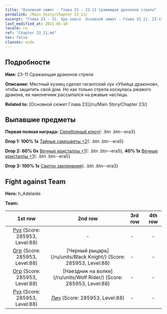 ```yaml
---
title: "Основной сюжет - Глава 23 - 23-11 Сражающая драконов стрела"
permalink: /Main Story/Chapter 23_11/
excerpt: "Глава 23 - 11. Эра хаоса  Основной сюжет - Глава 23_11. 23-11 Сражающая драконов стрела"
last_modified_at: 2021-05-18
locale: ru
ref: "Chapter 23_11.md"
toc: false
classes: wide
---
```


## Подробности

 **Имя:** 23-11 Сражающая драконов стрела

 **Описание:** Местный кузнец сделал гигантский лук «Убийца драконов», чтобы защитить свой дом. Но как только стрела коснулась ржавого дракона, ее наконечник рассыпался на ржавые частицы.

 **Related to:** [Основной сюжет Глава 23](/ru/Main Story/Chapter 23/)

## Выпавшие предметы

 **Первая полная награда:** [Серебряный ключ](/ItemsRU/con_693/){: .btn .btn--era3}

 **Drop 1:** **100% 1x** [Тайные самоцветы +2](/ItemsRU/mat_79/){: .btn .btn--era5}

 **Drop 2:** **60% 0x** [Вечные кристаллы +1](/ItemsRU/mat_73/){: .btn .btn--era5}, **40% 1x** [Вечные кристаллы +1](/ItemsRU/mat_73/){: .btn .btn--era5}

 **Drop 3:** **100% 1x** [Свиток заклинания](/ItemsRU/con_694/){: .btn .btn--era3}


## Fight against Team
 **Hero:** h_Adelaide

 **Team:**


  | 1st row | 2nd row | 3rd row | 4th row |
  |:----:|:----:|:----|:----:|
  | [Рух](/ru/units/Roc/) (Score: 285953, Level:88)  | - | - | - |
  | [Огр](/ru/units/Ogre/) (Score: 285953, Level:88)  | [Черный рыцарь](/ru/units/Black Knight/) (Score: 285953, Level:88)  | - | - |
  | [Огр](/ru/units/Ogre/) (Score: 285953, Level:88)  | [Наездник на волке](/ru/units/Wolf Rider/) (Score: 285953, Level:88)  | - | - |
  | [Рух](/ru/units/Roc/) (Score: 285953, Level:88)  | [Лич](/ru/units/Lich/) (Score: 285953, Level:88)  | - | - |


